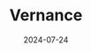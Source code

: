 ---  
layout: startup_page  
title: "Vernance"  
id: "vernancefunding.com"  
permalink: "/vernancevernancefunding.com07242024/"  
website: "https://vernancefunding.com/"  
funding_round: "Debt"  
funding_amount: "$20M"  
investors: "Bastion Management"  
about: "Vernance provides lease-to-own financing solutions for a wide range of consumer discretionary products. They work with approximately 4,000 third-party retailers, offering financing options both in-store and online. Their aim is to simplify budget management for consumers by offering accessible financial tools."  
markets: "Fintech, Consumer Lending, Finance, Financial Services, Retail"  
hq: "Henderson, Nevada, United States"  
founded_year: ""  
linkedin: ""  
twitter: ""  
instagram: ""  
facebook: ""  
crunchbase: "https://www.crunchbase.com/organization/vernance-0f82"  
pitchbook: ""  

date_display: "24-Jul-2024"  
date: "2024-07-24"

# SEO Optimization  
meta_title: "Vernance - Debt Funding ($20M)"  
meta_description: "Vernance, Vernance provides lease-to-own financing solutions for a wide range of consumer discretionary products. They work with approximately 4,000 third-party..."  
meta_keywords: "Vernance, Fintech, Consumer Lending, Finance, Financial Services, Retail, Debt funding"  
canonical_url: "https://startup.projectstartups.com/vernancevernancefunding.com07242024/"  
---